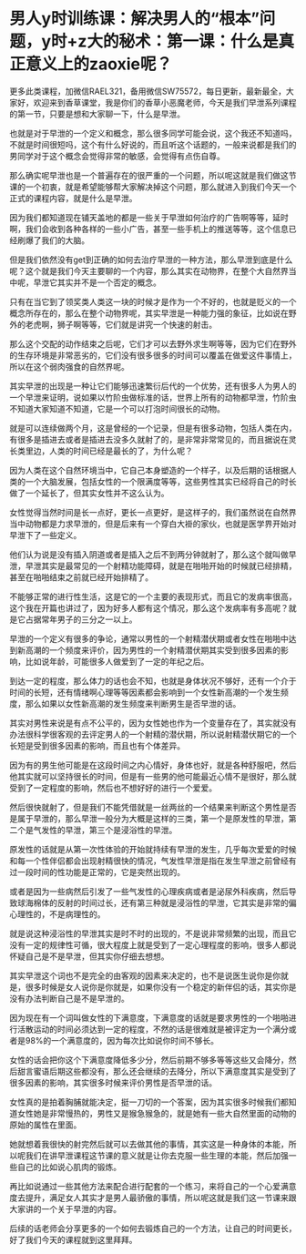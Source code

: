 # 男人y时训练课：解决男人的“根本”问题，y时+z大的秘术：第一课：什么是真正意义上的zaoxie呢？

更多此类课程，加微信RAEL321，备用微信SW75572，每日更新，最新最全，大家好，欢迎来到香草课堂，我是你们的香草小恶魔老师，今天是我们早泄系列课程的第一节，只要是想和大家聊一下，什么是早泄。

也就是对于早泄的一个定义和概念，那么很多同学可能会说，这个我还不知道吗，不就是时间很短吗，这个有什么好说的，而且听这个话题的，一般来说都是我们的男同学对于这个概念会觉得非常的敏感，会觉得有点伤自尊。

那么确实呢早泄也是一个普遍存在的很严重的一个问题，所以呢这就是我们做这节课的一个初衷，就是希望能够帮大家解决掉这个问题，那么就进入到我们今天一个正式的课程内容，就是什么是早泄。

因为我们都知道现在铺天盖地的都是一些关于早泄如何治疗的广告啊等等，延时啊，我们会收到各种各样的一些小广告，甚至一些手机上的推送等等，这个信息已经刷爆了我们的大脑。

但是我们依然没有get到正确的如何去治疗早泄的一种方法，那么早泄到底是什么呢？这个就是我们今天主要聊的一个内容，那么其实在动物界，在整个大自然界当中呢，早泄它其实并不是一个否定的概念。

只有在当它到了领奖类人类这一块的时候才是作为一个不好的，也就是贬义的一个概念所存在的，那么在整个动物界呢，其实早泄是一种能力强的象征，比如说在野外的老虎啊，狮子啊等等，它们就是讲究一个快速的射击。

那么这个交配的动作结束之后呢，它们才可以去野外求生啊等等，因为它们在野外的生存环境是非常恶劣的，它们没有很多很多的时间可以覆盖在做爱这件事情上，所以在这个弱肉强食的自然界呢。

其实早泄的出现是一种让它们能够迅速繁衍后代的一个优势，还有很多人为男人的一个早泄来证明，说如果以竹阶虫做标准的话，世界上所有的动物都早泄，竹阶虫不知道大家知道不知道，它是一个可以打泡时间很长的动物。

就是可以连续做两个月，这是曾经的一个记录，但是有很多动物，包括人类在内，有很多是插进去或者是插进去没多久就射了的，是非常非常常见的，而且据说在灵长类里边，人类的时间已经是最长的了，为什么呢？

因为人类在这个自然环境当中，它自己本身塑造的一个样子，以及后期的话根据人类的一个大脑发展，包括女性的一个限满度等等，这些男性其实已经将自己的时长做了一个延长了，但其实女性并不这么认为。

女性觉得当然时间是长一点好，更长一点更好，是这样子的，我们虽然说在自然界当中动物都是力求早泄的，但是后来有一个穿白大褂的家伙，也就是医学界开始对早泄下了一些定义。

他们认为说是没有插入阴道或者是插入之后不到两分钟就射了，那么这个就叫做早泄，早泄其实是最常见的一个射精功能障碍，就是在啪啪开始的时候就已经排精，甚至在啪啪结束之前就已经开始排精了。

不能够正常的进行性生活，这是它的一个主要的表现形式，而且它的发病率很高，这个我在开篇也讲过了，因为好多人都有这个情况，那么这个发病率有多高呢？就是它占据常年男子的三分之一以上。

早泄的一个定义有很多的争论，通常以男性的一个射精潜伏期或者女性在啪啪中达到新高潮的一个频度来评价，因为男性的一个射精潜伏期其实受到很多因素的影响，比如说年龄，可能很多人做爱到了一定的年纪之后。

到达一定的程度，那么体力的话也会不知，也就是身体状况不够好，还有一个介于时间的长短，还有情绪啊心理等等因素都会影响到一个女性新高潮的一个发生频度，那么如果以女性新高潮的发生频度来判断男生是否早泄的话。

其实对男性来说是有点不公平的，因为女性她也作为一个变量存在了，其实就没有办法很科学很客观的去评定男人的一个射精的潜伏期，所以说射精潜伏期它的一个长短是受到很多因素的影响，而且也有个体差异。

因为有的男生他可能是在这段时间之内心情好，身体也好，就是各种舒服吧，然后他其实就可以坚持很长的时间，但是有一些男的他可能最近心情不是很好，那么就受到了一定程度的影响，然后也不想好好的进行一个爱爱。

然后很快就射了，但是我们不能凭借就是一丝两丝的一个结果来判断这个男性是否是属于早泄的，那么早泄一般分为大概是这样的三类，第一个是原发性的早泄，第二个是气发性的早泄，第三个是浸浴性的早泄。

原发性的话就是从第一次性体验的开始就持续有早泄的发生，几乎每次爱爱的时候和每一个性伴侣都会出现射精很快的情况，气发性早泄是指在发生早泄之前曾经有过一段时间的性功能是正常的，它是突然出现的。

或者是因为一些病然后引发了一些气发性的心理疾病或者是泌尿外科疾病，然后导致球海棉体的反射的时间过长，还有第三种就是浸浴性的早泄，它其实是非常的偏心理性的，不是病理性的。

就是说这种浸浴性的早泄其实是时不时的出现的，不是说非常频繁的出现，而且它没有一定的规律性可循，很大程度上就是受到了一定心理程度的影响，很多人都说怀疑自己是不是早泄，但其实你仔细去想想。

其实早泄这个词也不是完全的由客观的因素来决定的，也不是说医生说你是你就是，很多时候是女人说你是你就是，如果你没有一个稳定的新伴侣的话，其实你是没有办法判断自己是不是早泄的。

因为现在有一个词叫做女性的下满意度，下满意度的话就是要求男性的一个啪啪进行活散运动的时间必须达到一定的程度，不然的话是很难就是被评定为一个满分或者是98%的一个满意度的，因为每次比如说你时间不够长。

女性的话会把你这个下满意度降低多少分，然后前期不够多等等这些又会降分，然后甜言蜜语后期这些都没有，那么还会继续的去降分，所以下满意度其实是受到了很多因素的影响，其实很多时候来评价男性是否早泄的话。

女性真的是拍着胸脯就能决定，挺一刀切的一个答案，因为其实很多时候我们都知道女性她是非常慢热的，男性又是猴急猴急的，就是她有一些大自然里面的动物的原始的属性在里面。

她就想着我很快的射完然后就可以去做其他的事情，其实这是一种身体的本能，所以呢我们在讲早泄课程这节课的意义就是让你去克服一些生理的本能，然后加强一些自己的比如说心肌肉的锻炼。

再比如说通过一些其他方法来配合进行配套的一个练习，来将自己的一个心爱满意度去提升，满足女人其实才是男人最骄傲的事情，所以呢这就是我们这一节课来跟大家讲的一个关于早泄的内容。

后续的话老师会分享更多的一个如何去锻炼自己的一个方法，让自己的时间更长，好了我们今天的课程就到这里拜拜。